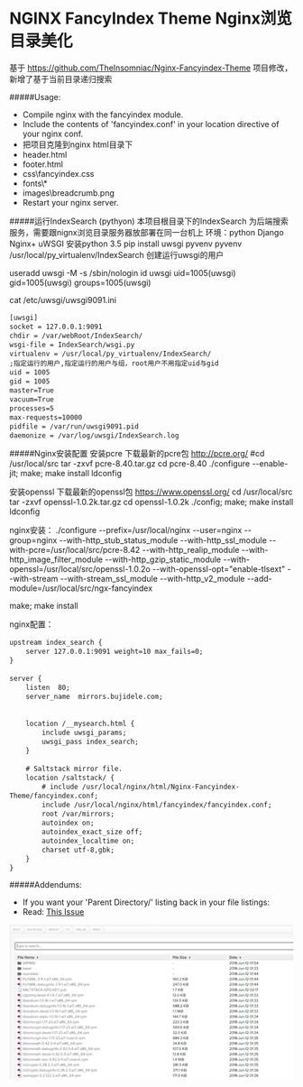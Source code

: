 NGINX FancyIndex Theme Nginx浏览目录美化
===

基于 https://github.com/TheInsomniac/Nginx-Fancyindex-Theme 项目修改，新增了基于当前目录递归搜索

#####Usage:
 - Compile nginx with the fancyindex module.
 - Include the contents of 'fancyindex.conf' in your location directive of your nginx conf.
 - 把项目克隆到nginx html目录下
  - header.html
  - footer.html
  - css\fancyindex.css
  - fonts\\*
  - images\breadcrumb.png
 - Restart your nginx server.

#####运行IndexSearch (pythyon)
本项目根目录下的IndexSearch 为后端搜索服务，需要跟nignx浏览目录服务器放部署在同一台机上
环境：python Django Nginx+ uWSGI 
安装python 3.5
pip install uwsgi
pyvenv pyvenv /usr/local/py_virtualenv/IndexSearch
创建运行uwsgi的用户

useradd uwsgi -M -s /sbin/nologin
id  uwsgi 
uid=1005(uwsgi) gid=1005(uwsgi) groups=1005(uwsgi)

cat /etc/uwsgi/uwsgi9091.ini 
```
[uwsgi]
socket = 127.0.0.1:9091
chdir = /var/webRoot/IndexSearch/
wsgi-file = IndexSearch/wsgi.py
virtualenv = /usr/local/py_virtualenv/IndexSearch/
;指定运行的用户,指定运行的用户与组，root用户不用指定uid与gid
uid = 1005
gid = 1005
master=True
vacuum=True
processes=5
max-requests=10000
pidfile = /var/run/uwsgi9091.pid
daemonize = /var/log/uwsgi/IndexSearch.log
```


#####Nginx安装配置
安装pcre
下载最新的pcre包
http://pcre.org/
#cd /usr/local/src
tar -zxvf pcre-8.40.tar.gz
cd pcre-8.40
./configure --enable-jit; make; make install
 ldconfig 

安装openssl
下载最新的openssl包
https://www.openssl.org/
cd /usr/local/src
tar -zxvf openssl-1.0.2k.tar.gz
cd openssl-1.0.2k
 ./config; make; make install
ldconfig  

nginx安装：
./configure --prefix=/usr/local/nginx --user=nginx --group=nginx --with-http_stub_status_module --with-http_ssl_module --with-pcre=/usr/local/src/pcre-8.42 --with-http_realip_module --with-http_image_filter_module --with-http_gzip_static_module --with-openssl=/usr/local/src/openssl-1.0.2o --with-openssl-opt="enable-tlsext" --with-stream --with-stream_ssl_module --with-http_v2_module --add-module=/usr/local/src/ngx-fancyindex

make; make install


nginx配置：
```
upstream index_search {
    server 127.0.0.1:9091 weight=10 max_fails=0;
}

server {
    listen  80;
    server_name  mirrors.bujidele.com;


    location /__mysearch.html {
        include uwsgi_params;
        uwsgi_pass index_search;
    }

    # Saltstack mirror file.
    location /saltstack/ {
        # include /usr/local/nginx/html/Nginx-Fancyindex-Theme/fancyindex.conf;
        include /usr/local/nginx/html/fancyindex/fancyindex.conf;
        root /var/mirrors;
        autoindex on;
        autoindex_exact_size off;
        autoindex_localtime on;
        charset utf-8,gbk;
    }
}

```

#####Addendums:
 - If you want your 'Parent Directory/' listing back in your file listings:
  - Read: [This Issue](https://github.com/TheInsomniac/Nginx-Fancyindex-Theme/issues/1#issuecomment-43936700)

![Image1](https://github.com/cucker0/file_store/blob/master/fancyindex/01.png)


